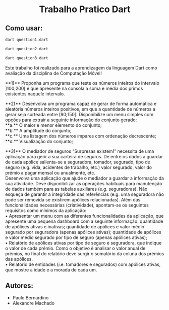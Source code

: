 <h1 align="center"> Trabalho Pratico Dart </h1>

## Como usar:

```sh
dart question1.dart  
```
```sh
dart question2.dart  
```
```sh
dart question3.dart  
```

<p>Este trabalho foi realizado para a aprendizagem da linguagem Dart como avaliação da disciplina de Computação Móvel!</br></p>

<p>**1)** Proponha um programa que teste os números inteiros do intervalo ]100;200[ e que apresente na consola a soma e média dos primos existentes naquele intervalo.</br></p>

<p>**2)** Desenvolva um programa capaz de gerar de forma automática e aleatória números inteiros positivos, em que a quantidade de números a gerar seja sorteada entre [90;150]. Disponibilize um menu simples com opções para extrair a seguinte informação do conjunto gerado:</br>
        **a.** O maior e menor elemento do conjunto;</br>
        **b.** A amplitude do conjunto;</br>
        **c.** Uma listagem dos números ímpares com ordenação decrescente;</br>
        **d.** Visualização do conjunto;</br>
        </p>

<p>**3)** O mediador de seguros “Surpresas existem!” necessita de uma aplicação para gerir a sua carteira de seguros. De entre os dados a guardar de cada apólice salienta-se a seguradora, tomador, segurado, tipo de seguro (e.g. vida, acidentes de trabalho, etc.) valor segurado, valor do prémio a pagar mensal ou anualmente, etc.</br>
Desenvolva uma aplicação que ajude o mediador a guardar a informação da sua atividade. Deve disponibilizar as operações habituais para manutenção de dados também para as tabelas auxiliares (e.g. seguradoras). Não esqueça de garantir a integridade das referências (e.g. uma seguradora não pode ser removida se existirem apólices relacionadas). Além das funcionalidades necessárias (criatividade), apontam-se os seguintes requisitos como mínimos da aplicação:</br>
       • Apresentar um menu com as diferentes funcionalidades da aplicação, que apresente uma pequena dashboard com a seguinte informação: quantidade de apólices ativas e inativas; quantidade de apólices e valor médio segurado por seguradora (apenas apólices ativas); quantidade de apólices e valor médio segurado por tipo de seguro (apenas apólices ativas);</br>
       • Relatório de apólices ativas por tipo de seguro e seguradora, que indique o valor de cada prémio. Como o objetivo é analisar o valor anual de prémios, no final do relatório deve surgir o somatório da coluna dos prémios das apólices.</br>
       • Relatório de entidades (i.e. tomadores e segurados) com apólices ativas, que mostre a idade e a morada de cada um.</br>

</p>

## Autores:

- Paulo Bernardino 
- Alexandre Machado